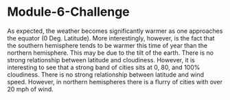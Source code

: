 # Module-6-Challenge

As expected, the weather becomes significantly warmer as one approaches the equator (0 Deg. Latitude). More interestingly, however, is the fact that the southern hemisphere tends to be warmer this time of year than the northern hemisphere. This may be due to the tilt of the earth.
There is no strong relationship between latitude and cloudiness. However, it is interesting to see that a strong band of cities sits at 0, 80, and 100% cloudiness.
There is no strong relationship between latitude and wind speed. However, in northern hemispheres there is a flurry of cities with over 20 mph of wind.
